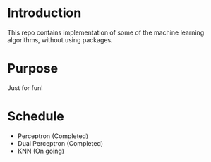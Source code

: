 # Introduction
This repo contains implementation of some of the machine learning algorithms, without using packages.

# Purpose
Just for fun!

# Schedule
- Perceptron (Completed)
- Dual Perceptron (Completed)
- KNN (On going)